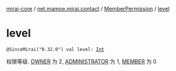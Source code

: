 [mirai-core](../../index.md) / [net.mamoe.mirai.contact](../index.md) / [MemberPermission](index.md) / [level](./level.md)

# level

`@SinceMirai("0.32.0") val level: `[`Int`](https://kotlinlang.org/api/latest/jvm/stdlib/kotlin/-int/index.html)

权限等级. [OWNER](-o-w-n-e-r.md) 为 2, [ADMINISTRATOR](-a-d-m-i-n-i-s-t-r-a-t-o-r.md) 为 1, [MEMBER](-m-e-m-b-e-r.md) 为 0

